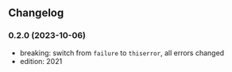 ## Changelog

### 0.2.0 (2023-10-06)

 * breaking: switch from `failure` to `thiserror`, all errors changed
 * edition: 2021
